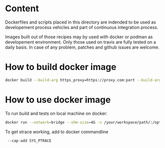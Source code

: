 # Content

Dockerfiles and scripts placed in this directory are indended to be used as
developement process vehicles and part of continuous integration process.

Images built out of those recipes may by used with docker or podman as
developement environment.
Only those used on travis are fully tested on a daily basis.
In case of any problem, patches and github issues are welcome.

# How to build docker image

```sh
docker build --build-arg https_proxy=https://proxy.com:port --build-arg http_proxy=http://proxy.com:port -t rpma:debian-unstable -f ./Dockerfile.debian-unstable .
```

# How to use docker image

To run build and tests on local machine on docker:

```sh
docker run --network=bridge --shm-size=4G -v /your/workspace/path/:/opt/workspace:z -w /opt/workspace/ -e PKG_CONFIG_PATH=/opt/pmdk/lib/pkgconfig -it rpma:debian-unstable /bin/bash
```

To get strace working, add to docker commandline

```sh
 --cap-add SYS_PTRACE
```
